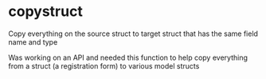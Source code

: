 # copystruct
Copy everything on the source struct to target struct that has the same field name and type

Was working on an API and needed this function to help copy everything from a struct (a registration form) to various model structs
